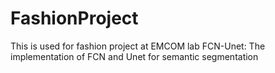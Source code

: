 # FashionProject
This is used for fashion project at EMCOM lab
FCN-Unet: The implementation of FCN and Unet for semantic segmentation
